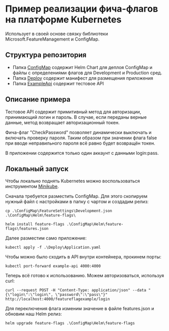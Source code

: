 ﻿# Пример реализации фича-флагов на платформе Kubernetes

Использует в своей основе связку библиотеки Microsoft.FeatureManagement и ConfigMap.

## Структура репозитория

- Папка [ConfigMap](ConfigMap) содержит Helm Chart для деплоя ConfigMap
и файлы с определениями флагов для Development и Production сред.
- Папка [Deploy](Deploy) содержит манифест для размещения приложения
- Папка [ExampleApi](ExampleApi) содержит тестовое API

## Описание примера

Тестовое API содержит примитивный метод для авторизации, принимающий логин и пароль.
В случае, если переданы верные данные, метод возвращает авторизационный токен.

Фича-флаг "CheckPassword" позволяет динамически выключать и включать проверку пароля.
Таким образом при значении флага false при вводе неправильного пароля всё равно будет возвращён токен.

В приложении содержится только один аккаунт с данными login:pass.

## Локальный запуск

Чтобы локально поднять Kubernetes можно воспользоваться инструментом [Minikube](https://kubernetes.io/ru/docs/tasks/tools/install-minikube/).

Сначала требуется разместить ConfigMap. Для этого скопируем нужный файл
с настройками в папку с чартом и создадим релиз:

```shell
cp .\ConfigMap\FeatureSettings\Development.json .\ConfigMap\Helm\feature-flags\
```

```shell
helm install feature-flags .\ConfigMap\Helm\feature-flags\features.json
```

Далее разместим само приложение:

```shell
kubectl apply -f .\Deploy\Application.yaml
```

Чтобы можно было сходить в API внутри контейнера, прокинем порты:

```shell
kubectl port-forward example-api 4000:4000
```

Теперь всё готово к использованию. Можем авторизоваться, используя curl:

```shell
curl --request POST -H "Content-Type: application/json" --data "{\"login\":\"login\", \"password\":\"pass\"}" http://localhost:4000/featureflagexample/login
```

Для переключения флага изменим значение в файле
features.json и обновим наш Helm релиз:

```shell
helm upgrade feature-flags .\ConfigMap\Helm\feature-flags
```
